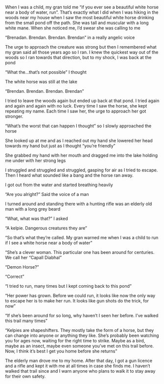 When I was a child, my gran told me “if you ever see a beautiful white horse near a body of water, run”. That’s exactly what I did when I was hiking in the woods near my house when I saw the most beautiful white horse drinking from the small pond off the path. She was tall and muscular with a long white mane. When she noticed me, I’d swear she was calling to me

“Brenadan. Brendan. Brendan. Brendan” in a really angelic voice

The urge to approach the creature was strong but then I remembered what my gran said all those years ago so I ran. I knew the quickest way out of the woods so I ran towards that direction, but to my shock, I was back at the pond

“What the…that’s not possible” I thought

The white horse was still at the lake

“Brendan. Brendan. Brendan. Brendan”

I tried to leave the woods again but ended up back at that pond. I tried again and again and again with no luck. Every time I saw the horse, she kept repeating my name. Each time I saw her, the urge to approach her got stronger.

“What’s the worst that can happen I thought” so I slowly approached the horse

She looked up at me and as I reached out my hand she lowered her head towards my hand but just as I thought “you’re friendly”

She grabbed my hand with her mouth and dragged me into the lake holding me under with her strong legs

I struggled and struggled and struggled, gasping for air as I tried to escape. Then I heard what sounded like a bang and the horse ran away.

I got out from the water and started breathing heavily

“Are you alright?” Said the voice of a man

I turned around and standing there with a hunting rifle was an elderly old man with a long grey beard

“What, what was that?” I asked

“A kelpie. Dangerous creatures they are”

“So that’s what they’re called. My gran warned me when I was a child to run if I see a white horse near a body of water”

“She’s a clever woman. This particular one has been around for centuries. We call her “Capall Diabhal”

“Demon Horse?”

“Correct”

“I tried to run, many times but I kept coming back to this pond”

“Her power has grown. Before we could run, it looks like now the only way to escape her is to make her run. It looks like gun shots do the trick, for now”

“If she’s been around for so long, why haven’t I seen her before. I’ve walked this trail many times”

“Kelpies are shapeshifters. They mostly take the form of a horse, but they can change into anyone or anything they like. She’s probably been watching you for ages now, waiting for the right time to strike. Maybe as a bird, maybe as an insect, maybe even someone you’ve met on this trail before. Now, I think it’s best I get you home before she returns”

The elderly man drove me to my home. After that day, I got a gun licence and a rifle and kept it with me at all times in case she finds me. I haven’t walked that trail since and I warn anyone who plans to walk it to stay away for their own safety.